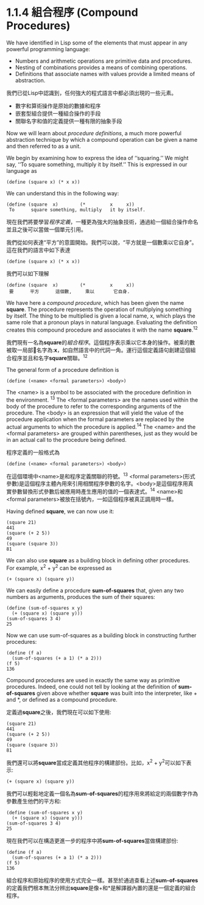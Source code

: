 # 1.1.4 組合程序 (Compound Procedures)
We have identified in Lisp some of the elements that must appear in any powerful programming language:

* Numbers and arithmetic operations are primitive data and procedures.
* Nesting of combinations provides a means of combining operations.
* Definitions that associate names with values provide a limited means of abstraction.

我們已從Lisp中認識到，任何強大的程式語言中都必須出現的一些元素。

* 數字和算術操作是原始的數據和程序
* 嵌套型組合提供一種組合操作的手段
* 關聯名字和值的定義提供一種有限的抽象手段

Now we will learn about *procedure definitions*, a much more powerful abstraction technique by which a compound operation can be given a name and then referred to as a unit.
We begin by examining how to express the idea of ‘‘squaring.’’ We might say, ‘‘To square something, multiply it by itself.’’ This is expressed in our language as
	(define (square x) (* x x))
	We can understand this in the following way:
	(define (square  x)        (*         x     x))	 To      square something, multiply   it by itself.
	 
現在我們將要學習*程序定義*，一種更為強大的抽象技術，通過給一個組合操作命名並且之後可以當做一個單元引用。

我們從如何表達“平方”的意圖開始。我們可以說，“平方就是一個數乘以它自身”。這在我們的語言中如下表達

	(define (square x) (* x x))
	
我們可以如下理解

	(define (square  x)        (*         x     x))	 要      平方 		這個數, 	 乘以   	  它自身.
	
We have here a *compound procedure*, which has been given the name **square**. The procedure represents the operation of multiplying something by itself. The thing to be multiplied is given a local name, x, which plays the same role that a pronoun plays in natural language. Evaluating the definition creates this compound procedure and associates it with the name **square**.<sup>12</sup>

我們現有一名為**square**的*組合程序*。這個程序表示乘以它本身的操作。被乘的數被取一局部名字為:**x**，如自然語言中的代詞一角。運行這個定義語句創建這個組合程序並且和名字**square**關聯。<sup>12</sup>

The general form of a procedure definition is

	(define (<name> <formal parameters>) <body>)
	
The &lt;name&gt; is a symbol to be associated with the procedure definition in the environment. <sup>13</sup> The &lt;formal parameters&gt; are the names used within the body of the procedure to refer to the corresponding arguments of the procedure. The &lt;body&gt; is an expression that will yield the value of the procedure application when the formal parameters are replaced by the actual arguments to which the procedure is applied.<sup>14</sup> The &lt;name&gt; and the &lt;formal parameters&gt; are grouped within parentheses, just as they would be in an actual call to the procedure being defined.

程序定義的一般格式為

	(define (<name> <formal parameters>) <body>)
	
在這個環境中&lt;name&gt;是和程序定義關聯的符號。<sup>13</sup> &lt;formal parameters&gt;(形式參數)是這個程序主體內用來引用相關程序參數的名字。&lt;body&gt;是這個程序用真實參數替換形式參數后被應用時產生應用的值的一個表達式。<sup>14</sup> &lt;name&gt;和&lt;formal parameters&gt;被放在括號內，一如這個程序被真正調用時一樣。

Having defined **square**, we can now use it:

	(square 21)
	441
	(square (+ 2 5))
	49
	(square (square 3))
	81
	
We can also use **square** as a building block in defining other procedures. For example, x<sup>2</sup> + y<sup>2</sup> can be expressed as 

	(+ (square x) (square y))
	
We can easily define a procedure **sum-of-squares** that, given any two numbers as arguments, produces the sum of their squares:

	(define (sum-of-squares x y)
	  (+ (square x) (square y)))
	(sum-of-squares 3 4)
	25
	
Now we can use sum-of-squares as a building block in constructing further procedures:

	(define (f a)
	  (sum-of-squares (+ a 1) (* a 2)))
	(f 5)
	136
	
Compound procedures are used in exactly the same way as primitive procedures. Indeed, one could not tell by looking at the definition of **sum-of-squares** given above whether **square** was built into the interpreter, like + and *, or defined as a compound procedure.

定義過**square**之後，我們現在可以如下使用:

	(square 21)
	441
	(square (+ 2 5))
	49
	(square (square 3))
	81
	
我們還可以將**square**當成定義其他程序的構建部份。比如，x<sup>2</sup> + y<sup>2</sup>可以如下表示:

	(+ (square x) (square y))
	
我們可以輕鬆地定義一個名為**sum-of-squares**的程序用來將給定的兩個數字作為參數產生他們的平方和:

	(define (sum-of-squares x y)
	  (+ (square x) (square y)))
	(sum-of-squares 3 4)
	25
	
現在我們可以在構造更進一步的程序中將**sum-of-squares**當做構建部份:

	(define (f a)
	  (sum-of-squares (+ a 1) (* a 2)))
	(f 5)
	136
	
組合程序和原始程序的使用方式完全一樣。甚至於通過查看上述**sum-of-squares**的定義我們根本無法分辨出**square**是像+和*是解譯器內置的還是一個定義的組合程序。
